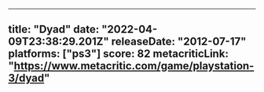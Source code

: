 
---
title: "Dyad"
date: "2022-04-09T23:38:29.201Z"
releaseDate: "2012-07-17"
platforms: ["ps3"]
score: 82
metacriticLink: "https://www.metacritic.com/game/playstation-3/dyad"
---
